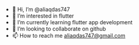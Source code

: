 - 👋 Hi, I’m @aliaqdas747
- 👀 I’m interested in flutter
- 🌱 I’m currently learning flutter app development
- 💞️ I’m looking to collaborate on github
- 📫 How to reach me aliaqdas747@gmail.com

<!---
aliaqdas747/aliaqdas747 is a ✨ special ✨ repository because its `README.md` (this file) appears on your GitHub profile.
You can click the Preview link to take a look at your changes.
--->
